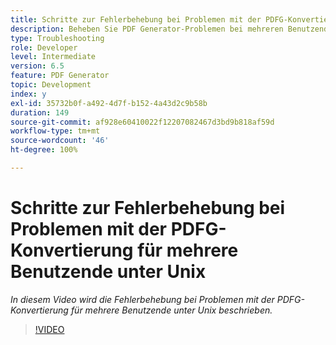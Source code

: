 ```yaml
---
title: Schritte zur Fehlerbehebung bei Problemen mit der PDFG-Konvertierung für mehrere Benutzende unter Unix
description: Beheben Sie PDF Generator-Problemen bei mehreren Benutzenden unter UNIX.
type: Troubleshooting
role: Developer
level: Intermediate
version: 6.5
feature: PDF Generator
topic: Development
index: y
exl-id: 35732b0f-a492-4d7f-b152-4a43d2c9b58b
duration: 149
source-git-commit: af928e60410022f12207082467d3bd9b818af59d
workflow-type: tm+mt
source-wordcount: '46'
ht-degree: 100%

---
```



# Schritte zur Fehlerbehebung bei Problemen mit der PDFG-Konvertierung für mehrere Benutzende unter Unix

*In diesem Video wird die Fehlerbehebung bei Problemen mit der PDFG-Konvertierung für mehrere Benutzende unter Unix beschrieben.*

>[!VIDEO](https://video.tv.adobe.com/v/335549?quality=12&learn=on)
